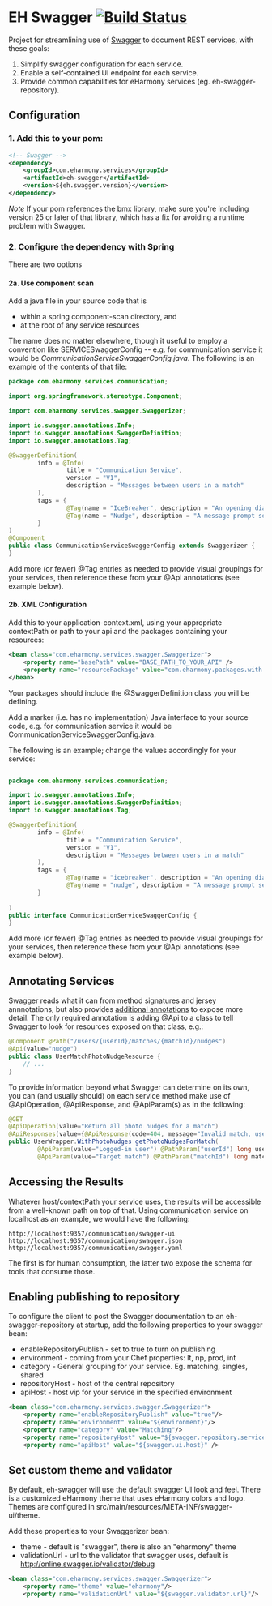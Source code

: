 # EH Swagger  [![Build Status](https://travis-ci.org/eHarmony/eh-swagger.svg?branch=master)](https://travis-ci.org/eHarmony/eh-swagger)

Project for streamlining use of [Swagger](http://swagger.io/) to document REST services, with these goals:

1. Simplify swagger configuration for each service.
2. Enable a self-contained UI endpoint for each service.
3. Provide common capabilities for eHarmony services (eg. eh-swagger-repository).

## Configuration

### 1. Add this to your pom:

```xml
<!-- Swagger -->
<dependency>
    <groupId>com.eharmony.services</groupId>
    <artifactId>eh-swagger</artifactId>
    <version>${eh.swagger.version}</version>
</dependency>         
```

*Note* If your pom references the bmx library, make sure you're including version 25 or later of that library, which has a fix for avoiding a runtime problem with Swagger.

### 2. Configure the dependency with Spring

There are two options

#### 2a. Use component scan

Add a java file in your source code that is
  * within a spring component-scan directory, and
  * at the root of any service resources
  
The name does no matter elsewhere, though it useful to employ a convention like SERVICESwaggerConfig -- e.g. for communication service it would be _CommunicationServiceSwaggerConfig.java_. The following is an example of the contents of that file:

```java
package com.eharmony.services.communication;

import org.springframework.stereotype.Component;

import com.eharmony.services.swagger.Swaggerizer;

import io.swagger.annotations.Info;
import io.swagger.annotations.SwaggerDefinition;
import io.swagger.annotations.Tag;

@SwaggerDefinition(
        info = @Info(
                title = "Communication Service",
                version = "V1",
                description = "Messages between users in a match"
        ),
        tags = {
                @Tag(name = "IceBreaker", description = "An opening dialog message prompt between users"),
                @Tag(name = "Nudge", description = "A message prompt sent to encourage another user to upload a photo")
        }
)
@Component
public class CommunicationServiceSwaggerConfig extends Swaggerizer {
}
```

Add more (or fewer) @Tag entries as needed to provide visual groupings for your services, then reference these from your @Api annotations (see example below).

#### 2b. XML Configuration

Add this to your application-context.xml, using your appropriate contextPath or path to your api and the packages containing your resources:

```xml
<bean class="com.eharmony.services.swagger.Swaggerizer">
    <property name="basePath" value="BASE_PATH_TO_YOUR_API" />
    <property name="resourcePackage" value="com.eharmony.packages.with.your.resources"/>
</bean>
```

Your packages should include the @SwaggerDefinition class you will be defining.

Add a marker (i.e. has no implementation) Java interface to your source code, e.g. for communication service it would be CommunicationServiceSwaggerConfig.java. 

The following is an example; change the values accordingly for your service:

```java

package com.eharmony.services.communication;

import io.swagger.annotations.Info;
import io.swagger.annotations.SwaggerDefinition;
import io.swagger.annotations.Tag;

@SwaggerDefinition(
        info = @Info(
                title = "Communication Service",
                version = "V1",
                description = "Messages between users in a match"
        ),
        tags = {
                @Tag(name = "icebreaker", description = "An opening dialog message prompt between users"),
                @Tag(name = "nudge", description = "A message prompt sent to encourage another user to upload a photo")
        }
        
)
public interface CommunicationServiceSwaggerConfig {
}

```

Add more (or fewer) @Tag entries as needed to provide visual groupings for your services, then reference these from your @Api annotations (see example below).


## Annotating Services

Swagger reads what it can from method signatures and jersey annnotations, but also provides [additional annotations](https://github.com/swagger-api/swagger-core/wiki/Annotations-1.5.X) to expose more detail. The only required annotation is adding @Api to a class to tell Swagger to look for resources exposed on that class, e.g.: 

```java
@Component @Path("/users/{userId}/matches/{matchId}/nudges")
@Api(value="nudge")
public class UserMatchPhotoNudgeResource {
    // ...
} 
```

To provide information beyond what Swagger can determine on its own, you can (and usually should) on each service method make use of @ApiOperation, @ApiResponse, and @ApiParam(s) as in the following: 

```java
@GET 
@ApiOperation(value="Return all photo nudges for a match")
@ApiResponses(value={@ApiResponse(code=404, message="Invalid match, userId not in match")})
public UserWrapper.WithPhotoNudges getPhotoNudgesForMatch(
        @ApiParam(value="Logged-in user") @PathParam("userId") long userId,
        @ApiParam(value="Target match") @PathParam("matchId") long matchId) {
```

## Accessing the Results

Whatever host/contextPath your service uses, the results will be accessible from a well-known path on top of that. Using communication service on localhost as an example, we would have the following: 

    http://localhost:9357/communication/swagger-ui
    http://localhost:9357/communication/swagger.json
    http://localhost:9357/communication/swagger.yaml
    
The first is for human consumption, the latter two expose the schema for tools that consume those.


## Enabling publishing to repository

To configure the client to post the Swagger documentation to an eh-swagger-repository at startup, add the following properties to your swagger bean:
* enableRepositoryPublish - set to true to turn on publishing
* environment - coming from your Chef properties: lt, np, prod, int
* category - General grouping for your service. Eg. matching, singles, shared
* repositoryHost - host of the central repository
* apiHost - host vip for your service in the specified environment

```xml
<bean class="com.eharmony.services.swagger.Swaggerizer">
    <property name="enableRepositoryPublish" value="true"/>
    <property name="environment" value="${environment}"/>
    <property name="category" value="Matching"/>
    <property name="repositoryHost" value="${swagger.repository.service}"/>
    <property name="apiHost" value="${swagger.ui.host}" />
```    

## Set custom theme and validator

By default, eh-swagger will use the default swagger UI look and feel. There is a customized eHarmony theme that uses eHarmony colors and logo. Themes are configured in src/main/resources/META-INF/swagger-ui/theme.

Add these properties to your Swaggerizer bean:
* theme - default is "swagger", there is also an "eharmony" theme
* validationUrl - url to the validator that swagger uses, default is http://online.swagger.io/validator/debug

```xml
<bean class="com.eharmony.services.swagger.Swaggerizer">
    <property name="theme" value="eharmony"/>
    <property name="validationUrl" value="${swagger.validator.url}"/>
```

